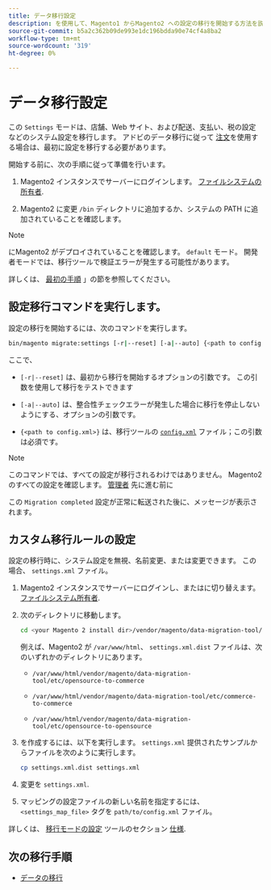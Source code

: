 ```yaml
---
title: データ移行設定
description: を使用して、Magento1 からMagento2 への設定の移行を開始する方法を説明します。 [!DNL Data Migration Tool].
source-git-commit: b5a2c362b09de993e1dc196bdda90e74cf4a8ba2
workflow-type: tm+mt
source-wordcount: '319'
ht-degree: 0%

---
```



# データ移行設定

この `Settings` モードは、店舗、Web サイト、および配送、支払い、税の設定などのシステム設定を移行します。 アドビのデータ移行に従って [注文](overview.md#migration-order)を使用する場合は、最初に設定を移行する必要があります。

開始する前に、次の手順に従って準備を行います。

1. Magento2 インスタンスでサーバーにログインします。 [ファイルシステムの所有者](https://devdocs.magento.com/guides/v2.4/install-gde/prereq/file-sys-perms-over.html).

1. Magento2 に変更 `/bin` ディレクトリに追加するか、システムの PATH に追加されていることを確認します。

>[!NOTE]
>
>にMagento2 がデプロイされていることを確認します。 `default` モード。 開発者モードでは、移行ツールで検証エラーが発生する可能性があります。


詳しくは、 [最初の手順](overview.md#first-steps) 」の節を参照してください。

## 設定移行コマンドを実行します。

設定の移行を開始するには、次のコマンドを実行します。

```bash
bin/magento migrate:settings [-r|--reset] [-a|--auto] {<path to config.xml>}
```

ここで、

* `[-r|--reset]` は、最初から移行を開始するオプションの引数です。 この引数を使用して移行をテストできます

* `[-a|--auto]` は、整合性チェックエラーが発生した場合に移行を停止しないようにする、オプションの引数です。

* `{<path to config.xml>}` は、移行ツールの [`config.xml`](../configure.md#configure-migration-in-vendor-folder) ファイル；この引数は必須です。

>[!NOTE]
>
>このコマンドでは、すべての設定が移行されるわけではありません。 Magento2 のすべての設定を確認します。 [管理者](https://glossary.magento.com/admin) 先に進む前に


この `Migration completed` 設定が正常に転送された後に、メッセージが表示されます。

## カスタム移行ルールの設定

設定の移行時に、システム設定を無視、名前変更、または変更できます。 この場合、 `settings.xml` ファイル。

1. Magento2 インスタンスでサーバーにログインし、またはに切り替えます。 [ファイルシステム所有者](https://devdocs.magento.com/guides/v2.4/install-gde/prereq/file-sys-perms-over.html).

1. 次のディレクトリに移動します。

   ```bash
   cd <your Magento 2 install dir>/vendor/magento/data-migration-tool/etc/<edition-to-edition>
   ```

   例えば、Magento2 が `/var/www/html`、 `settings.xml.dist` ファイルは、次のいずれかのディレクトリにあります。

   * `/var/www/html/vendor/magento/data-migration-tool/etc/opensource-to-commerce`

   * `/var/www/html/vendor/magento/data-migration-tool/etc/commerce-to-commerce`

   * `/var/www/html/vendor/magento/data-migration-tool/etc/opensource-to-opensource`

1. を作成するには、以下を実行します。 `settings.xml` 提供されたサンプルからファイルを次のように実行します。

   ```bash
   cp settings.xml.dist settings.xml
   ```

1. 変更を `settings.xml`.

1. マッピングの設定ファイルの新しい名前を指定するには、 `<settings_map_file>` タグを `path/to/config.xml` ファイル。

詳しくは、 [移行モードの設定](../technical-specification.md#settings-migration-mode) ツールのセクション [仕様](../technical-specification.md).

## 次の移行手順

* [データの移行](data.md)
